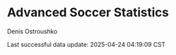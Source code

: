 # Advanced Soccer Statistics
Denis Ostroushko

<!-- gfm -->

Last successful data update: 2025-04-24 04:19:09 CST
